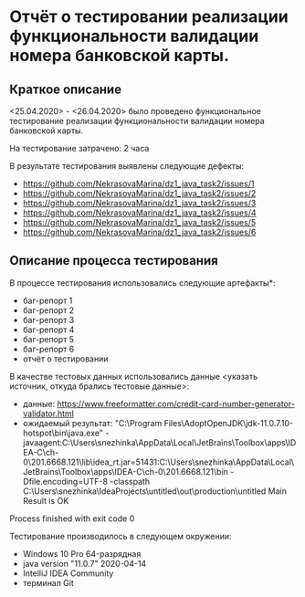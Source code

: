# Отчёт о тестировании реализации функциональности валидации номера банковской карты.

## Краткое описание

<25.04.2020> - <26.04.2020> было проведено функциональное тестирование реализации функциональности валидации номера банковской карты.

На тестирование затрачено: 2 часа

В результате тестирования выявлены следующие дефекты:
*  https://github.com/NekrasovaMarina/dz1_java_task2/issues/1
*  https://github.com/NekrasovaMarina/dz1_java_task2/issues/2
*  https://github.com/NekrasovaMarina/dz1_java_task2/issues/3
*  https://github.com/NekrasovaMarina/dz1_java_task2/issues/4
*  https://github.com/NekrasovaMarina/dz1_java_task2/issues/5
*  https://github.com/NekrasovaMarina/dz1_java_task2/issues/6

## Описание процесса тестирования

В процессе тестирования использовались следующие артефакты*:
* баг-репорт 1
* баг-репорт 2
* баг-репорт 3
* баг-репорт 4
* баг-репорт 5
* баг-репорт 6
* отчёт о тестировании

В качестве тестовых данных использовались данные <указать источник, откуда брались тестовые данные>:
* данные: https://www.freeformatter.com/credit-card-number-generator-validator.html
* ожидаемый результат: 
"C:\Program Files\AdoptOpenJDK\jdk-11.0.7.10-hotspot\bin\java.exe" -javaagent:C:\Users\snezhinka\AppData\Local\JetBrains\Toolbox\apps\IDEA-C\ch-0\201.6668.121\lib\idea_rt.jar=51431:C:\Users\snezhinka\AppData\Local\JetBrains\Toolbox\apps\IDEA-C\ch-0\201.6668.121\bin -Dfile.encoding=UTF-8 -classpath C:\Users\snezhinka\IdeaProjects\untitled\out\production\untitled Main
Result is OK

Process finished with exit code 0

Тестирование производилось в следующем окружении:
* Windows 10 Pro 64-разрядная
* java version "11.0.7" 2020-04-14
* IntelliJ IDEA Community
* терминал Git
